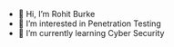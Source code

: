 - 👋 Hi, I’m Rohit Burke
- 👀 I’m interested in Penetration Testing
- 🌱 I’m currently learning Cyber Security

<!---
rohitburke007/rohitburke007 is a ✨ special ✨ repository because its `README.md` (this file) appears on your GitHub profile.
You can click the Preview link to take a look at your changes.
--->
